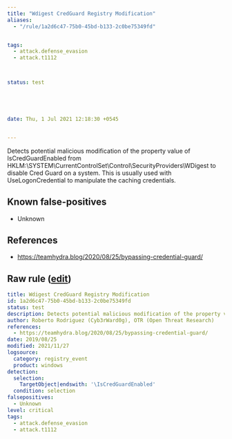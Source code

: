 ```yaml
---
title: "Wdigest CredGuard Registry Modification"
aliases:
  - "/rule/1a2d6c47-75b0-45bd-b133-2c0be75349fd"


tags:
  - attack.defense_evasion
  - attack.t1112



status: test





date: Thu, 1 Jul 2021 12:18:30 +0545


---
```


Detects potential malicious modification of the property value of IsCredGuardEnabled from HKLM:\SYSTEM\CurrentControlSet\Control\SecurityProviders\WDigest to disable Cred Guard on a system. This is usually used with UseLogonCredential to manipulate the caching credentials.

<!--more-->


## Known false-positives

* Unknown



## References

* https://teamhydra.blog/2020/08/25/bypassing-credential-guard/


## Raw rule ([edit](https://github.com/SigmaHQ/sigma/edit/master/rules/windows/registry_event/registry_event_disable_wdigest_credential_guard.yml))
```yaml
title: Wdigest CredGuard Registry Modification
id: 1a2d6c47-75b0-45bd-b133-2c0be75349fd
status: test
description: Detects potential malicious modification of the property value of IsCredGuardEnabled from HKLM:\SYSTEM\CurrentControlSet\Control\SecurityProviders\WDigest to disable Cred Guard on a system. This is usually used with UseLogonCredential to manipulate the caching credentials.
author: Roberto Rodriguez (Cyb3rWard0g), OTR (Open Threat Research)
references:
  - https://teamhydra.blog/2020/08/25/bypassing-credential-guard/
date: 2019/08/25
modified: 2021/11/27
logsource:
  category: registry_event
  product: windows
detection:
  selection:
    TargetObject|endswith: '\IsCredGuardEnabled'
  condition: selection
falsepositives:
  - Unknown
level: critical
tags:
  - attack.defense_evasion
  - attack.t1112

```
